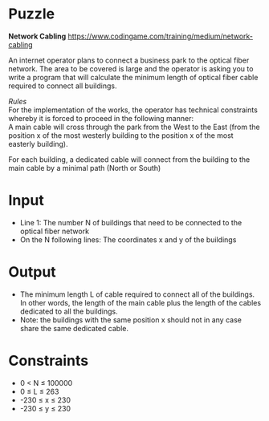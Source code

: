 # Puzzle
**Network Cabling** https://www.codingame.com/training/medium/network-cabling

An internet operator plans to connect a business park to the optical fiber network. The area to be covered is large and the operator is asking you to write a program that will calculate the minimum length of optical fiber cable required to connect all buildings.

*Rules*  
For the implementation of the works, the operator has technical constraints whereby it is forced to proceed in the following manner:  
A main cable will cross through the park from the West to the East (from the position x of the most westerly building to the position x of the most easterly building).

For each building, a dedicated cable will connect from the building to the main cable by a minimal path (North or South)

# Input
* Line 1: The number N of buildings that need to be connected to the optical fiber network
* On the N following lines: The coordinates x and y of the buildings

# Output
* The minimum length L of cable required to connect all of the buildings. In other words, the length of the main cable plus the length of the cables dedicated to all the buildings.
* Note: the buildings with the same position x should not in any case share the same dedicated cable.

# Constraints
* 0 < N ≤ 100000
* 0 ≤ L ≤ 263
* -230 ≤ x ≤ 230
* -230 ≤ y ≤ 230
